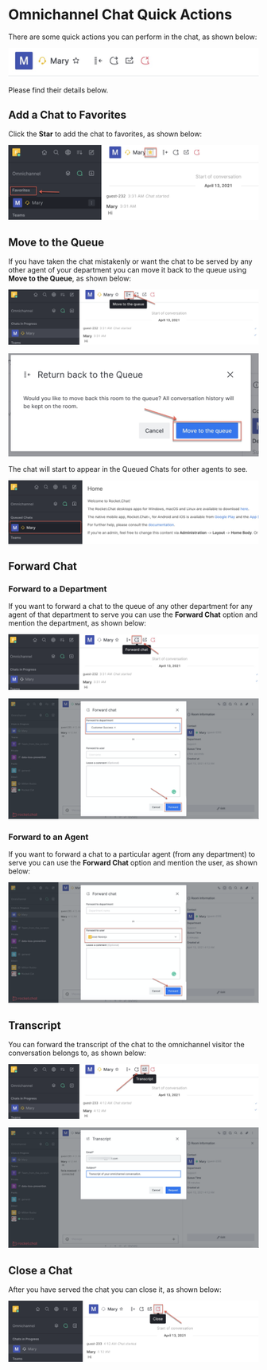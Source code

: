 # Omnichannel Chat Quick Actions

There are some quick actions you can perform in the chat, as shown below:

![](../../../../.gitbook/assets/image%20%28303%29.png)

Please find their details below.

## Add a Chat to Favorites

Click the **Star** to add the chat to favorites, as shown below:

![](../../../../.gitbook/assets/image%20%28186%29.png)

  

## Move to the Queue 

If you have taken the chat mistakenly or want the chat to be served by any other agent of your department you can move it back to the queue using **Move to the Queue**, as shown below:

![](../../../../.gitbook/assets/image%20%2819%29.png)

![](../../../../.gitbook/assets/image%20%28192%29.png)

The chat will start to appear in the Queued Chats for other agents to see.

![](../../../../.gitbook/assets/image%20%28294%29.png)

## Forward Chat

### Forward to a Department

If you want to forward a chat to the queue of any other department for any agent of that department to serve you can use the **Forward Chat** option and mention the department, as shown below:

![](../../../../.gitbook/assets/image%20%28308%29.png)

![](../../../../.gitbook/assets/image%20%28313%29.png)

### Forward to an Agent

If you want to forward a chat to a particular agent \(from any department\) to serve you can use the **Forward Chat** option and mention the user, as shown below:

![](../../../../.gitbook/assets/image%20%28312%29.png)

## Transcript

You can forward the transcript of the chat to the omnichannel visitor the conversation belongs to, as shown below:

![](../../../../.gitbook/assets/image%20%28310%29.png)

![](../../../../.gitbook/assets/image%20%28311%29.png)

## Close a Chat

After you have served the chat you can close it, as shown below:

![](../../../../.gitbook/assets/image%20%28309%29.png)



